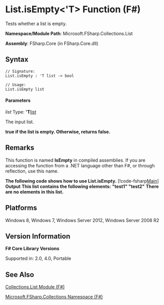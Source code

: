 # List.isEmpty<'T> Function (F#)

Tests whether a list is empty.

**Namespace/Module Path**: Microsoft.FSharp.Collections.List

**Assembly**: FSharp.Core (in FSharp.Core.dll)


## Syntax

```
// Signature:
List.isEmpty : 'T list -> bool

// Usage:
List.isEmpty list
```

#### Parameters
*list*
Type: **'T**[list](http://msdn.microsoft.com/en-us/library/c627b668-477b-4409-91ed-06d7f1b3e4a7)


The input list.



**true if the list is empty. Otherwise, returns false.**
## Remarks
This function is named **IsEmpty** in compiled assemblies. If you are accessing the function from a .NET language other than F#, or through reflection, use this name.

**The following code shows how to use List.isEmpty.**
[!code-fsharp[Main](snippets/fslists/snippet47.fs)]
**Output**
**This list contains the following elements:**
**"test1" "test2"**
**There are no elements in this list.**
## Platforms
Windows 8, Windows 7, Windows Server 2012, Windows Server 2008 R2


## Version Information
**F# Core Library Versions**

Supported in: 2.0, 4.0, Portable




## See Also
[Collections.List Module &#40;F&#35;&#41;](Collections.List+Module+%28FSharp%29.md)

[Microsoft.FSharp.Collections Namespace &#40;F&#35;&#41;](Microsoft.FSharp.Collections+Namespace+%28FSharp%29.md)


